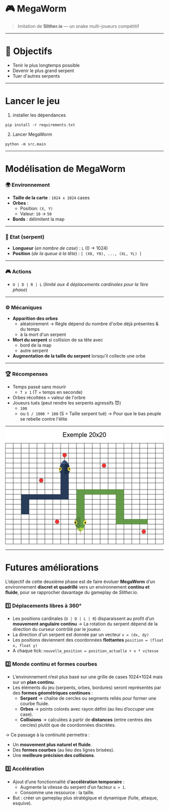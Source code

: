 # 🎮 MegaWorm

> Imitation de **Slither.io** — un snake multi-joueurs compétitif

---
# 🎯 Objectifs

- Tenir le plus longtemps possible  
- Devenir le plus grand serpent  
- Tuer d'autres serpents  

---

# Lancer le jeu

1. installer les dépendances
```shell
pip install -r requirements.txt
```

2. Lancer MegaWorm
```shell
python -m src.main
```

----

# Modélisation de MegaWorm

### 🌍 Environnement

- **Taille de la carte** : `1024 x 1024` cases  
- **Orbes** :
	- Position: `(X, Y)`
	- Valeur: `10` → `50`
- **Bords** : délimitent la map

---
### 🐍 Etat (serpent)

- **Longueur** (*en nombre de case*) : `L`  (0 → 1024)
- **Position** (*de la queue à la tête*) : `[ (X0, Y0), ..., (XL, YL) ]`

---
### 🎮 Actions

- ``U | D | R | L`` (*limité aux 4 déplacements cardinales pour la 1ère phase*)

---
### ⚙️ Mécaniques

- **Apparition des orbes**
	- aléatoirement
		→ Règle dépend du nombre d'orbe déjà présentes & du temps
	- à la mort d'un serpent
- **Mort du serpent** si collision de sa tête avec
	- bord de la map
	- autre serpent
- **Augmentation de la taille du serpent** lorsqu'il collecte une orbe

---
### 🏆 Récompenses

- Temps passé sans mourir
	- `T x 1` (T = temps en seconde)
- Orbes récoltées = valeur de l'orbre
- Joueurs tués (peut rendre les serpents agressifs 😈)
	- `100`
	- ou `S / 1000 * 100` (S = Taille serpent tué)
		→ Pour que le bas peuple se rebelle contre l'élite

---

![Modélisation de MegaWorm](src/images/documentation/modelisation.png)

---

# Futures améliorations

L’objectif de cette deuxième phase est de faire évoluer **MegaWorm** d’un environnement **discret et quadrillé**
vers un environnement **continu et fluide**, pour se rapprocher davantage du gameplay de *Slither.io*.

### 1️⃣ Déplacements libres à 360°
   - Les positions cardinales (`U | D | L | R`) disparaissent au profit d’un **mouvement angulaire continu**
        → La rotation du serpent dépend de la direction du curseur contrôlé par le joueur.
   - La direction d'un serpent est donnée par un vecteur `v = (dx, dy)`
   - Les positions deviennent des coordonnées **flottantes** ``position = (float x, float y)``
   - A chaque tick: ``nouvelle_position = position_actuelle + v * vitesse``

### 2️⃣ Monde continu et formes courbes
- L’environnement n’est plus basé sur une grille de cases 1024×1024 mais sur un **plan continu**.
- Les éléments du jeu (serpents, orbes, bordures) seront représentés par des **formes géométriques continues** :
  - **Serpent** → chaîne de cercles ou segments reliés pour former une courbe fluide.  
  - **Orbes** → points colorés avec rayon défini (au lieu d’occuper une case).  
  - **Collisions** → calculées à partir de **distances** (entre centres des cercles) plutôt que de coordonnées discrètes.

→ Ce passage à la continuité permettra :
- Un **mouvement plus naturel et fluide**.
- Des **formes courbes** (au lieu des lignes brisées).
- Une **meilleure précision des collisions**.

### 3️⃣ Accélération
- Ajout d’une fonctionnalité d’**accélération temporaire** :
  - Augmente la vitesse du serpent d’un facteur `α > 1`.
  - Consomme une ressource : la taille.
- But : créer un gameplay plus stratégique et dynamique (fuite, attaque, esquive).